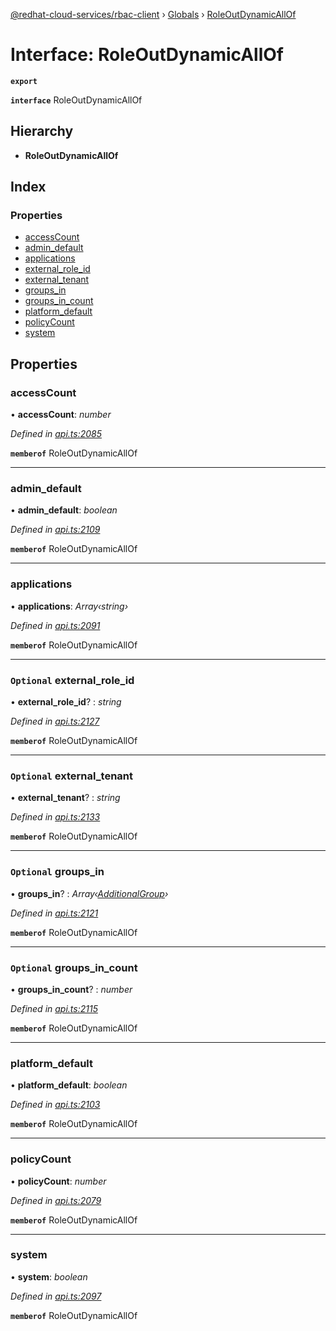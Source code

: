 [@redhat-cloud-services/rbac-client](../README.md) › [Globals](../globals.md) › [RoleOutDynamicAllOf](roleoutdynamicallof.md)

# Interface: RoleOutDynamicAllOf

**`export`** 

**`interface`** RoleOutDynamicAllOf

## Hierarchy

* **RoleOutDynamicAllOf**

## Index

### Properties

* [accessCount](roleoutdynamicallof.md#accesscount)
* [admin_default](roleoutdynamicallof.md#admin_default)
* [applications](roleoutdynamicallof.md#applications)
* [external_role_id](roleoutdynamicallof.md#optional-external_role_id)
* [external_tenant](roleoutdynamicallof.md#optional-external_tenant)
* [groups_in](roleoutdynamicallof.md#optional-groups_in)
* [groups_in_count](roleoutdynamicallof.md#optional-groups_in_count)
* [platform_default](roleoutdynamicallof.md#platform_default)
* [policyCount](roleoutdynamicallof.md#policycount)
* [system](roleoutdynamicallof.md#system)

## Properties

###  accessCount

• **accessCount**: *number*

*Defined in [api.ts:2085](https://github.com/RedHatInsights/javascript-clients/blob/master/packages/rbac/api.ts#L2085)*

**`memberof`** RoleOutDynamicAllOf

___

###  admin_default

• **admin_default**: *boolean*

*Defined in [api.ts:2109](https://github.com/RedHatInsights/javascript-clients/blob/master/packages/rbac/api.ts#L2109)*

**`memberof`** RoleOutDynamicAllOf

___

###  applications

• **applications**: *Array‹string›*

*Defined in [api.ts:2091](https://github.com/RedHatInsights/javascript-clients/blob/master/packages/rbac/api.ts#L2091)*

**`memberof`** RoleOutDynamicAllOf

___

### `Optional` external_role_id

• **external_role_id**? : *string*

*Defined in [api.ts:2127](https://github.com/RedHatInsights/javascript-clients/blob/master/packages/rbac/api.ts#L2127)*

**`memberof`** RoleOutDynamicAllOf

___

### `Optional` external_tenant

• **external_tenant**? : *string*

*Defined in [api.ts:2133](https://github.com/RedHatInsights/javascript-clients/blob/master/packages/rbac/api.ts#L2133)*

**`memberof`** RoleOutDynamicAllOf

___

### `Optional` groups_in

• **groups_in**? : *Array‹[AdditionalGroup](additionalgroup.md)›*

*Defined in [api.ts:2121](https://github.com/RedHatInsights/javascript-clients/blob/master/packages/rbac/api.ts#L2121)*

**`memberof`** RoleOutDynamicAllOf

___

### `Optional` groups_in_count

• **groups_in_count**? : *number*

*Defined in [api.ts:2115](https://github.com/RedHatInsights/javascript-clients/blob/master/packages/rbac/api.ts#L2115)*

**`memberof`** RoleOutDynamicAllOf

___

###  platform_default

• **platform_default**: *boolean*

*Defined in [api.ts:2103](https://github.com/RedHatInsights/javascript-clients/blob/master/packages/rbac/api.ts#L2103)*

**`memberof`** RoleOutDynamicAllOf

___

###  policyCount

• **policyCount**: *number*

*Defined in [api.ts:2079](https://github.com/RedHatInsights/javascript-clients/blob/master/packages/rbac/api.ts#L2079)*

**`memberof`** RoleOutDynamicAllOf

___

###  system

• **system**: *boolean*

*Defined in [api.ts:2097](https://github.com/RedHatInsights/javascript-clients/blob/master/packages/rbac/api.ts#L2097)*

**`memberof`** RoleOutDynamicAllOf

